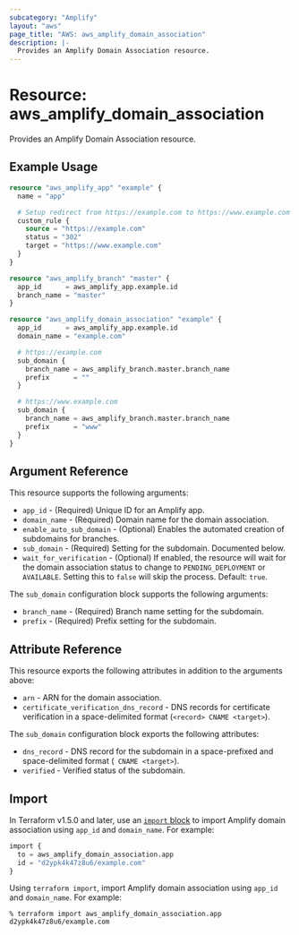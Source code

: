 ```yaml
---
subcategory: "Amplify"
layout: "aws"
page_title: "AWS: aws_amplify_domain_association"
description: |-
  Provides an Amplify Domain Association resource.
---
```


# Resource: aws_amplify_domain_association

Provides an Amplify Domain Association resource.

## Example Usage

```terraform
resource "aws_amplify_app" "example" {
  name = "app"

  # Setup redirect from https://example.com to https://www.example.com
  custom_rule {
    source = "https://example.com"
    status = "302"
    target = "https://www.example.com"
  }
}

resource "aws_amplify_branch" "master" {
  app_id      = aws_amplify_app.example.id
  branch_name = "master"
}

resource "aws_amplify_domain_association" "example" {
  app_id      = aws_amplify_app.example.id
  domain_name = "example.com"

  # https://example.com
  sub_domain {
    branch_name = aws_amplify_branch.master.branch_name
    prefix      = ""
  }

  # https://www.example.com
  sub_domain {
    branch_name = aws_amplify_branch.master.branch_name
    prefix      = "www"
  }
}
```

## Argument Reference

This resource supports the following arguments:

* `app_id` - (Required) Unique ID for an Amplify app.
* `domain_name` - (Required) Domain name for the domain association.
* `enable_auto_sub_domain` - (Optional) Enables the automated creation of subdomains for branches.
* `sub_domain` - (Required) Setting for the subdomain. Documented below.
* `wait_for_verification` - (Optional) If enabled, the resource will wait for the domain association status to change to `PENDING_DEPLOYMENT` or `AVAILABLE`. Setting this to `false` will skip the process. Default: `true`.

The `sub_domain` configuration block supports the following arguments:

* `branch_name` - (Required) Branch name setting for the subdomain.
* `prefix` - (Required) Prefix setting for the subdomain.

## Attribute Reference

This resource exports the following attributes in addition to the arguments above:

* `arn` - ARN for the domain association.
* `certificate_verification_dns_record` - DNS records for certificate verification in a space-delimited format (`<record> CNAME <target>`).

The `sub_domain` configuration block exports the following attributes:

* `dns_record` - DNS record for the subdomain in a space-prefixed and space-delimited format (` CNAME <target>`).
* `verified` - Verified status of the subdomain.

## Import

In Terraform v1.5.0 and later, use an [`import` block](https://developer.hashicorp.com/terraform/language/import) to import Amplify domain association using `app_id` and `domain_name`. For example:

```terraform
import {
  to = aws_amplify_domain_association.app
  id = "d2ypk4k47z8u6/example.com"
}
```

Using `terraform import`, import Amplify domain association using `app_id` and `domain_name`. For example:

```console
% terraform import aws_amplify_domain_association.app d2ypk4k47z8u6/example.com
```
